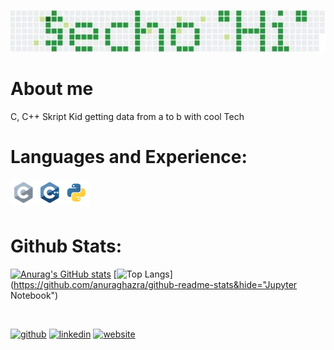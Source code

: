 
![I am GitHub Readme Generator's creator](https://github.com/JanRipken/JanRipken/blob/main/image.png)
# About me

C, C++ Skript Kid getting data from a to b with cool Tech


# Languages and Experience:

<a href="https://isocpp.org/" target="_blank"> <img align="left" src="https://raw.githubusercontent.com/JanRipken/Icons_readme/main/languages_and_others/c/c.svg" alt="c" height="42px"/> </a> 

<a href="https://isocpp.org/" target="_blank"> <img align="left" src="https://raw.githubusercontent.com/JanRipken/Icons_readme/main/languages_and_others/cpp/c++.svg" alt="c++" height="42px"/> </a> 

<a href="https://www.python.org" target="_blank"><img align="left" alt="Python" height ="42px" src="https://raw.githubusercontent.com/JanRipken/Icons_readme/main/languages_and_others/python/python.svg"></a>

<br>
<br/>
<br/>

# Github Stats:

[![Anurag's GitHub stats](https://github-readme-stats.vercel.app/api?username=JanRipken&theme=dracula&show_icons=true&hide_border=true&count_private=true)](https://github.com/anuraghazra/github-readme-stats)
[![Top Langs](https://github-readme-stats.vercel.app/api/top-langs/?username=JanRipken&theme=dracula&layout=compact&hide_border=true)](https://github.com/anuraghazra/github-readme-stats&hide="Jupyter Notebook")

<br/>



[<img src='https://cdn.jsdelivr.net/npm/simple-icons@3.0.1/icons/github.svg' alt='github' height='40'>](https://github.com/JanRipken)  [<img src='https://cdn.jsdelivr.net/npm/simple-icons@3.0.1/icons/linkedin.svg' alt='linkedin' height='40'>](https://www.linkedin.com/in/jan-ripken-2950341b1) [<img src='https://cdn.jsdelivr.net/npm/simple-icons@3.0.1/icons/icloud.svg' alt='website' height='40'>](https://ripken.netlify.app/) 
